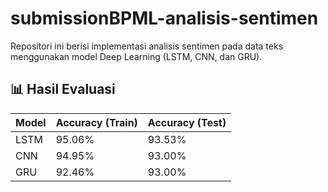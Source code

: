 # submissionBPML-analisis-sentimen
Repositori ini berisi implementasi analisis sentimen pada data teks menggunakan model Deep Learning (LSTM, CNN, dan GRU).

## 📊 Hasil Evaluasi
| Model  | Accuracy (Train) | Accuracy (Test) |
|--------|------------------|-----------------|
| LSTM   | 95.06%           | 93.53%          |
| CNN    | 94.95%           | 93.00%          |
| GRU    | 92.46%           | 93.00%          |
